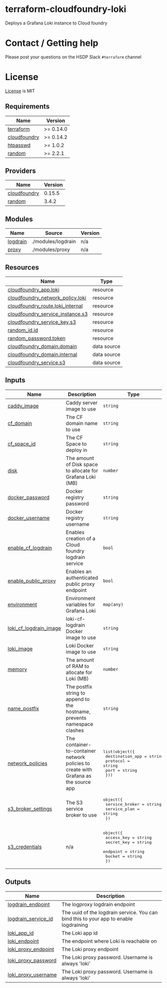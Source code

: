 # terraform-cloudfoundry-loki
Deploys a Grafana Loki instance to Cloud foundry

# Contact / Getting help

Please post your questions on the HSDP Slack `#terraform` channel

# License
[License](./LICENSE.md) is MIT

<!-- BEGIN_TF_DOCS -->
## Requirements

| Name | Version |
|------|---------|
| <a name="requirement_terraform"></a> [terraform](#requirement\_terraform) | >= 0.14.0 |
| <a name="requirement_cloudfoundry"></a> [cloudfoundry](#requirement\_cloudfoundry) | >= 0.14.2 |
| <a name="requirement_htpasswd"></a> [htpasswd](#requirement\_htpasswd) | >= 1.0.2 |
| <a name="requirement_random"></a> [random](#requirement\_random) | >= 2.2.1 |

## Providers

| Name | Version |
|------|---------|
| <a name="provider_cloudfoundry"></a> [cloudfoundry](#provider\_cloudfoundry) | 0.15.5 |
| <a name="provider_random"></a> [random](#provider\_random) | 3.4.2 |

## Modules

| Name | Source | Version |
|------|--------|---------|
| <a name="module_logdrain"></a> [logdrain](#module\_logdrain) | ./modules/logdrain | n/a |
| <a name="module_proxy"></a> [proxy](#module\_proxy) | ./modules/proxy | n/a |

## Resources

| Name | Type |
|------|------|
| [cloudfoundry_app.loki](https://registry.terraform.io/providers/cloudfoundry-community/cloudfoundry/latest/docs/resources/app) | resource |
| [cloudfoundry_network_policy.loki](https://registry.terraform.io/providers/cloudfoundry-community/cloudfoundry/latest/docs/resources/network_policy) | resource |
| [cloudfoundry_route.loki_internal](https://registry.terraform.io/providers/cloudfoundry-community/cloudfoundry/latest/docs/resources/route) | resource |
| [cloudfoundry_service_instance.s3](https://registry.terraform.io/providers/cloudfoundry-community/cloudfoundry/latest/docs/resources/service_instance) | resource |
| [cloudfoundry_service_key.s3](https://registry.terraform.io/providers/cloudfoundry-community/cloudfoundry/latest/docs/resources/service_key) | resource |
| [random_id.id](https://registry.terraform.io/providers/random/latest/docs/resources/id) | resource |
| [random_password.token](https://registry.terraform.io/providers/random/latest/docs/resources/password) | resource |
| [cloudfoundry_domain.domain](https://registry.terraform.io/providers/cloudfoundry-community/cloudfoundry/latest/docs/data-sources/domain) | data source |
| [cloudfoundry_domain.internal](https://registry.terraform.io/providers/cloudfoundry-community/cloudfoundry/latest/docs/data-sources/domain) | data source |
| [cloudfoundry_service.s3](https://registry.terraform.io/providers/cloudfoundry-community/cloudfoundry/latest/docs/data-sources/service) | data source |

## Inputs

| Name | Description | Type | Default | Required |
|------|-------------|------|---------|:--------:|
| <a name="input_caddy_image"></a> [caddy\_image](#input\_caddy\_image) | Caddy server image to use | `string` | `"library/caddy:2.4.5"` | no |
| <a name="input_cf_domain"></a> [cf\_domain](#input\_cf\_domain) | The CF domain name to use | `string` | n/a | yes |
| <a name="input_cf_space_id"></a> [cf\_space\_id](#input\_cf\_space\_id) | The CF Space to deploy in | `string` | n/a | yes |
| <a name="input_disk"></a> [disk](#input\_disk) | The amount of Disk space to allocate for Grafana Loki (MB) | `number` | `4096` | no |
| <a name="input_docker_password"></a> [docker\_password](#input\_docker\_password) | Docker registry password | `string` | `""` | no |
| <a name="input_docker_username"></a> [docker\_username](#input\_docker\_username) | Docker registry username | `string` | `""` | no |
| <a name="input_enable_cf_logdrain"></a> [enable\_cf\_logdrain](#input\_enable\_cf\_logdrain) | Enables creation of a Cloud foundry logdrain service | `bool` | `false` | no |
| <a name="input_enable_public_proxy"></a> [enable\_public\_proxy](#input\_enable\_public\_proxy) | Enables an authenticated public proxy endpoint | `bool` | `false` | no |
| <a name="input_environment"></a> [environment](#input\_environment) | Environment variables for Grafana Loki | `map(any)` | `{}` | no |
| <a name="input_loki_cf_logdrain_image"></a> [loki\_cf\_logdrain\_image](#input\_loki\_cf\_logdrain\_image) | loki-cf-logdrain Docker image to use | `string` | `"loafoe/loki-cf-logdrain:v0.1.0"` | no |
| <a name="input_loki_image"></a> [loki\_image](#input\_loki\_image) | Loki Docker image to use | `string` | `"grafana/loki:2.3.0"` | no |
| <a name="input_memory"></a> [memory](#input\_memory) | The amount of RAM to allocate for Loki (MB) | `number` | `1024` | no |
| <a name="input_name_postfix"></a> [name\_postfix](#input\_name\_postfix) | The postfix string to append to the hostname, prevents namespace clashes | `string` | `""` | no |
| <a name="input_network_policies"></a> [network\_policies](#input\_network\_policies) | The container-to-container network policies to create with Grafana as the source app | <pre>list(object({<br>    destination_app = string<br>    protocol        = string<br>    port            = string<br>  }))</pre> | `[]` | no |
| <a name="input_s3_broker_settings"></a> [s3\_broker\_settings](#input\_s3\_broker\_settings) | The S3 service broker to use | <pre>object({<br>    service_broker = string<br>    service_plan   = string<br>  })</pre> | <pre>{<br>  "service_broker": "hsdp-s3",<br>  "service_plan": "s3_bucket"<br>}</pre> | no |
| <a name="input_s3_credentials"></a> [s3\_credentials](#input\_s3\_credentials) | n/a | <pre>object({<br>    access_key = string<br>    secret_key = string<br>    endpoint   = string<br>    bucket     = string<br>  })</pre> | <pre>{<br>  "access_key": "",<br>  "bucket": "",<br>  "endpoint": "",<br>  "secret_key": ""<br>}</pre> | no |

## Outputs

| Name | Description |
|------|-------------|
| <a name="output_logdrain_endpoint"></a> [logdrain\_endpoint](#output\_logdrain\_endpoint) | The logproxy logdrain endpoint |
| <a name="output_logdrain_service_id"></a> [logdrain\_service\_id](#output\_logdrain\_service\_id) | The uuid of the logdrain service. You can bind this to your app to enable logdraining |
| <a name="output_loki_app_id"></a> [loki\_app\_id](#output\_loki\_app\_id) | The Loki app id |
| <a name="output_loki_endpoint"></a> [loki\_endpoint](#output\_loki\_endpoint) | The endpoint where Loki is reachable on |
| <a name="output_loki_proxy_endpoint"></a> [loki\_proxy\_endpoint](#output\_loki\_proxy\_endpoint) | The Loki proxy endpoint |
| <a name="output_loki_proxy_password"></a> [loki\_proxy\_password](#output\_loki\_proxy\_password) | The Loki proxy password. Username is always 'loki' |
| <a name="output_loki_proxy_username"></a> [loki\_proxy\_username](#output\_loki\_proxy\_username) | The Loki proxy password. Username is always 'loki' |
<!-- END_TF_DOCS -->
